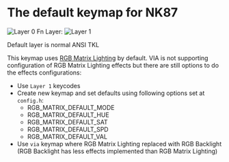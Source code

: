 # The default keymap for NK87

![Layer 0](https://i.imgur.com/RQvNaqqh.png)
Fn Layer:
![Layer 1](https://i.imgur.com/5mKCvRbh.png)

Default layer is normal ANSI TKL

This keymap uses  [RGB Matrix Lighting](https://docs.qmk.fm/#/feature_rgb_matrix)
by default. VIA is not supporting configuration of RGB Matrix Lighting effects but there are still options to do the effects configurations:
- Use `Layer 1` keycodes
- Create new keymap and set defaults using following options set at `config.h`:
    - RGB_MATRIX_DEFAULT_MODE
    - RGB_MATRIX_DEFAULT_HUE
    - RGB_MATRIX_DEFAULT_SAT
    - RGB_MATRIX_DEFAULT_SPD
    - RGB_MATRIX_DEFAULT_VAL
- Use `via` keymap where RGB Matrix Lighting replaced with RGB Backlight (RGB Backlight has less effects implemented than RGB Matrix Lighting)
